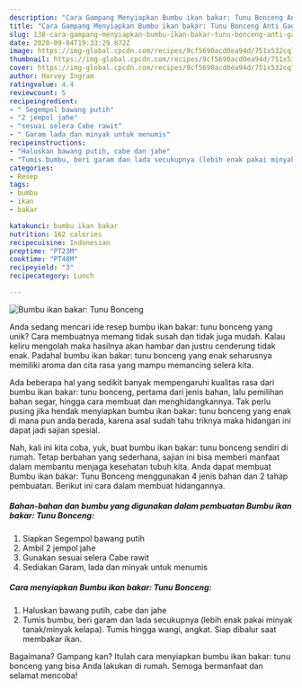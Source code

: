 ```yaml
---
description: "Cara Gampang Menyiapkan Bumbu ikan bakar: Tunu Bonceng Anti Gagal"
title: "Cara Gampang Menyiapkan Bumbu ikan bakar: Tunu Bonceng Anti Gagal"
slug: 138-cara-gampang-menyiapkan-bumbu-ikan-bakar-tunu-bonceng-anti-gagal
date: 2020-09-04T19:33:29.872Z
image: https://img-global.cpcdn.com/recipes/9cf5690acd0ea94d/751x532cq70/bumbu-ikan-bakar-tunu-bonceng-foto-resep-utama.jpg
thumbnail: https://img-global.cpcdn.com/recipes/9cf5690acd0ea94d/751x532cq70/bumbu-ikan-bakar-tunu-bonceng-foto-resep-utama.jpg
cover: https://img-global.cpcdn.com/recipes/9cf5690acd0ea94d/751x532cq70/bumbu-ikan-bakar-tunu-bonceng-foto-resep-utama.jpg
author: Harvey Ingram
ratingvalue: 4.4
reviewcount: 5
recipeingredient:
- " Segempol bawang putih"
- "2 jempol jahe"
- "sesuai selera Cabe rawit"
- " Garam lada dan minyak untuk menumis"
recipeinstructions:
- "Haluskan bawang putih, cabe dan jahe"
- "Tumis bumbu, beri garam dan lada secukupnya (lebih enak pakai minyak tanak/minyak kelapa). Tumis hingga wangi, angkat. Siap dibalur saat membakar ikan."
categories:
- Resep
tags:
- bumbu
- ikan
- bakar

katakunci: bumbu ikan bakar 
nutrition: 162 calories
recipecuisine: Indonesian
preptime: "PT23M"
cooktime: "PT48M"
recipeyield: "3"
recipecategory: Lunch

---
```



![Bumbu ikan bakar: Tunu Bonceng](https://img-global.cpcdn.com/recipes/9cf5690acd0ea94d/751x532cq70/bumbu-ikan-bakar-tunu-bonceng-foto-resep-utama.jpg)

Anda sedang mencari ide resep bumbu ikan bakar: tunu bonceng yang unik? Cara membuatnya memang tidak susah dan tidak juga mudah. Kalau keliru mengolah maka hasilnya akan hambar dan justru cenderung tidak enak. Padahal bumbu ikan bakar: tunu bonceng yang enak seharusnya memiliki aroma dan cita rasa yang mampu memancing selera kita.

Ada beberapa hal yang sedikit banyak mempengaruhi kualitas rasa dari bumbu ikan bakar: tunu bonceng, pertama dari jenis bahan, lalu pemilihan bahan segar, hingga cara membuat dan menghidangkannya. Tak perlu pusing jika hendak menyiapkan bumbu ikan bakar: tunu bonceng yang enak di mana pun anda berada, karena asal sudah tahu triknya maka hidangan ini dapat jadi sajian spesial.




Nah, kali ini kita coba, yuk, buat bumbu ikan bakar: tunu bonceng sendiri di rumah. Tetap berbahan yang sederhana, sajian ini bisa memberi manfaat dalam membantu menjaga kesehatan tubuh kita. Anda dapat membuat Bumbu ikan bakar: Tunu Bonceng menggunakan 4 jenis bahan dan 2 tahap pembuatan. Berikut ini cara dalam membuat hidangannya.

<!--inarticleads1-->

##### Bahan-bahan dan bumbu yang digunakan dalam pembuatan Bumbu ikan bakar: Tunu Bonceng:

1. Siapkan  Segempol bawang putih
1. Ambil 2 jempol jahe
1. Gunakan sesuai selera Cabe rawit
1. Sediakan  Garam, lada dan minyak untuk menumis




<!--inarticleads2-->

##### Cara menyiapkan Bumbu ikan bakar: Tunu Bonceng:

1. Haluskan bawang putih, cabe dan jahe
1. Tumis bumbu, beri garam dan lada secukupnya (lebih enak pakai minyak tanak/minyak kelapa). Tumis hingga wangi, angkat. Siap dibalur saat membakar ikan.




Bagaimana? Gampang kan? Itulah cara menyiapkan bumbu ikan bakar: tunu bonceng yang bisa Anda lakukan di rumah. Semoga bermanfaat dan selamat mencoba!
